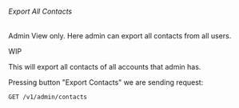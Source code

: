 ###### Export All Contacts

Admin View only.
Here admin can export all contacts from all users.

WIP

This will export all contacts of all accounts that admin has.

Pressing button "Export Contacts" we are sending request:

```
GET /v1/admin/contacts
```